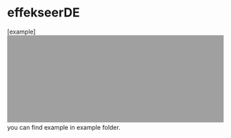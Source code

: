 # effekseerDE
[example]![alt text](https://github.com/9MW/effekseerDE/blob/master/eff.gif) 
you can find example in example folder.
